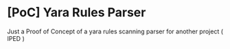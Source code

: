 # [PoC] Yara Rules Parser
Just a Proof of Concept of a yara rules scanning parser for another project ( IPED )
